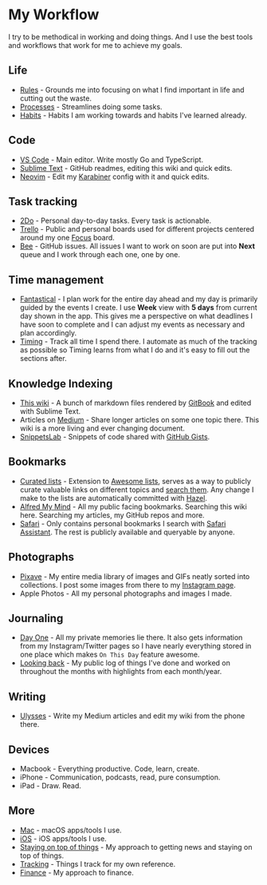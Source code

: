 # My Workflow

I try to be methodical in working and doing things. And I use the best tools and workflows that work for me to achieve my goals.

## Life

- [Rules](../focusing/rules.md) - Grounds me into focusing on what I find important in life and cutting out the waste.
- [Processes](../focusing/processes.md) - Streamlines doing some tasks.
- [Habits](../focusing/habits.md) - Habits I am working towards and habits I've learned already.

## Code

- [VS Code](../text-editors/vs-code/vs-code.md) - Main editor. Write mostly Go and TypeScript.
- [Sublime Text](../text-editors/sublime-text/sublime-text.md) - GitHub readmes, editing this wiki and quick edits.
- [Neovim](../text-editors/vim/vim.md) - Edit my [Karabiner](../macOS/apps/karabiner/karabiner.md) config with it and quick edits.

## Task tracking

- [2Do](../macOS/apps/2do.md) - Personal day-to-day tasks. Every task is actionable.
- [Trello](../macOS/apps/trello.md) - Public and personal boards used for different projects centered around my one [Focus](../focusing/focusing.md) board.
- [Bee](https://www.neat.io/bee/) - GitHub issues. All issues I want to work on soon are put into **Next** queue and I work through each one, one by one.

## Time management

- [Fantastical](../macOS/apps/fantastical.md) - I plan work for the entire day ahead and my day is primarily guided by the events I create. I use **Week** view with **5 days** from current day shown in the app. This gives me a perspective on what deadlines I have soon to complete and I can adjust my events as necessary and plan accordingly.
- [Timing](../macOS/apps/timing.md) - Track all time I spend there. I automate as much of the tracking as possible so Timing learns from what I do and it's easy to fill out the sections after.

## Knowledge Indexing

- [This wiki](../readme.md) - A bunch of markdown files rendered by [GitBook](https://www.gitbook.com) and edited with Sublime Text.
- Articles on [Medium](https://medium.com/@nikitavoloboev) - Share longer articles on some one topic there. This wiki is a more living and ever changing document.
- [SnippetsLab](https://www.renfei.org/snippets-lab/) - Snippets of code shared with [GitHub Gists](my-gists.md).

## Bookmarks

- [Curated lists](https://github.com/learn-anything/curated-lists#readme) - Extension to [Awesome lists](https://github.com/sindresorhus/awesome#readme), serves as a way to publicly curate valuable links on different topics and [search them](https://github.com/nikitavoloboev/alfred-learn-anything). Any change I make to the lists are automatically committed with [Hazel](../macOS/apps/hazel.md).
- [Alfred My Mind](https://github.com/nikitavoloboev/alfred-my-mind#readme) - All my public facing bookmarks. Searching this wiki here. Searching my articles, my GitHub repos and more.
- [Safari](../web/browsers/safari.md) - Only contains personal bookmarks I search with [Safari Assistant](https://github.com/deanishe/alfred-safari-assistant). The rest is publicly available and queryable by anyone.

## Photographs

- [Pixave](../macOS/apps/pixave.md) - My entire media library of images and GIFs neatly sorted into collections. I post some images from there to my [Instagram page](https://www.instagram.com/prettiways/).
- Apple Photos - All my personal photographs and images I made.

## Journaling

- [Day One](../macOS/apps/day-one.md) - All my private memories lie there. It also gets information from my Instagram/Twitter pages so I have nearly everything stored in one place which makes `On This Day` feature awesome.
- [Looking back](../looking-back/looking-back.md) - My public log of things I've done and worked on throughout the months with highlights from each month/year.

## Writing

- [Ulysses](../macOS/apps/ulysses.md) - Write my Medium articles and edit my wiki from the phone there.

## Devices

- Macbook - Everything productive. Code, learn, create.
- iPhone - Communication, podcasts, read, pure consumption.
- iPad - Draw. Read.

## More

- [Mac](https://github.com/nikitavoloboev/my-mac-os#readme) - macOS apps/tools I use.
- [iOS](https://github.com/nikitavoloboev/my-ios#readme) - iOS apps/tools I use.
- [Staying on top of things](../research/staying-on-top-of-things.md) - My approach to getting news and staying on top of things.
- [Tracking](tracking.md) - Things I track for my own reference.
- [Finance](../finance/finance.md) - My approach to finance.
